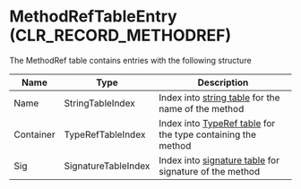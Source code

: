# MethodRefTableEntry (CLR_RECORD_METHODREF)

The MethodRef table contains entries with the following structure

| Name      | Type                 | Description  
|-----------|----------------------|------------  
| Name      | StringTableIndex     | Index into [string table](StringTable.md) for the name of the method
| Container | TypeRefTableIndex    | Index into [TypeRef table](TypeRefTableEntry.md) for the type containing the method
| Sig       | SignatureTableIndex  | Index into [signature table](SignatureTable.md) for signature of the method
